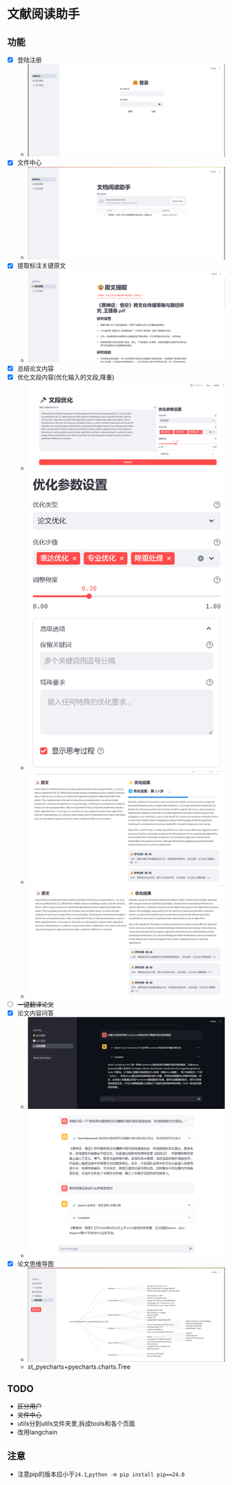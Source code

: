 # 文献阅读助手

## 功能

- [x] 登陆注册
    - ![img.png](images/登录.png)
- [x] 文件中心
    - ![文件中心.png](images/%E6%96%87%E4%BB%B6%E4%B8%AD%E5%BF%83.png)
- [x] 提取标注关键原文
    - ![原文提取.png](images/%E5%8E%9F%E6%96%87%E6%8F%90%E5%8F%96.png)
- [x] 总结论文内容
- [x] 优化文段内容(优化输入的文段,降重)
  - ![alt text](images/文段优化1.png)
  - ![alt text](images/文段优化2.png)
  - ![alt text](images/文段优化3.png)
  - ![alt text](images/文段优化4.png)
- [ ] ~~一键翻译论文~~
- [x] 论文内容问答
  - ![img.png](images/论文问答.png)
  - ![img.png](images/论文问答2.png)
- [x] 论文思维导图
  -  ![alt text](images/思维导图.png)
  - st_pyecharts+pyecharts.charts.Tree
## TODO

- ~~区分用户~~
- ~~文件中心~~
- utils分到utils文件夹里,拆成tools和各个页面
- 改用langchain

## 注意
- 注意pip的版本应小于`24.1`,`python -m pip install pip==24.0`